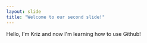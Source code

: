 ```yaml
---
layout: slide
title: "Welcome to our second slide!"
---
```

Hello, I'm Kriz and now I'm learning
how to use Github!
